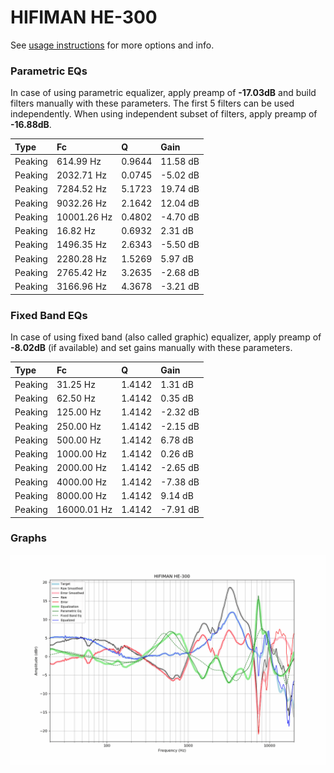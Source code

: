# HIFIMAN HE-300
See [usage instructions](https://github.com/jaakkopasanen/AutoEq#usage) for more options and info.

### Parametric EQs
In case of using parametric equalizer, apply preamp of **-17.03dB** and build filters manually
with these parameters. The first 5 filters can be used independently.
When using independent subset of filters, apply preamp of **-16.88dB**.

| Type    | Fc          |      Q | Gain     |
|:--------|:------------|:-------|:---------|
| Peaking | 614.99 Hz   | 0.9644 | 11.58 dB |
| Peaking | 2032.71 Hz  | 0.0745 | -5.02 dB |
| Peaking | 7284.52 Hz  | 5.1723 | 19.74 dB |
| Peaking | 9032.26 Hz  | 2.1642 | 12.04 dB |
| Peaking | 10001.26 Hz | 0.4802 | -4.70 dB |
| Peaking | 16.82 Hz    | 0.6932 | 2.31 dB  |
| Peaking | 1496.35 Hz  | 2.6343 | -5.50 dB |
| Peaking | 2280.28 Hz  | 1.5269 | 5.97 dB  |
| Peaking | 2765.42 Hz  | 3.2635 | -2.68 dB |
| Peaking | 3166.96 Hz  | 4.3678 | -3.21 dB |

### Fixed Band EQs
In case of using fixed band (also called graphic) equalizer, apply preamp of **-8.02dB**
(if available) and set gains manually with these parameters.

| Type    | Fc          |      Q | Gain     |
|:--------|:------------|:-------|:---------|
| Peaking | 31.25 Hz    | 1.4142 | 1.31 dB  |
| Peaking | 62.50 Hz    | 1.4142 | 0.35 dB  |
| Peaking | 125.00 Hz   | 1.4142 | -2.32 dB |
| Peaking | 250.00 Hz   | 1.4142 | -2.15 dB |
| Peaking | 500.00 Hz   | 1.4142 | 6.78 dB  |
| Peaking | 1000.00 Hz  | 1.4142 | 0.26 dB  |
| Peaking | 2000.00 Hz  | 1.4142 | -2.65 dB |
| Peaking | 4000.00 Hz  | 1.4142 | -7.38 dB |
| Peaking | 8000.00 Hz  | 1.4142 | 9.14 dB  |
| Peaking | 16000.01 Hz | 1.4142 | -7.91 dB |

### Graphs
![](./HIFIMAN%20HE-300.png)